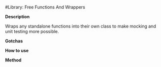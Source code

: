 #Library: Free Functions And Wrappers

__Description__

Wraps any standalone functions into their own class to make mocking and unit testing more possible.

__Gotchas__

__How to use__

__Method__